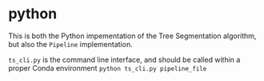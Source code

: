# python

This is both the Python impementation of the Tree Segmentation algorithm, but also the `Pipeline` implementation.

`ts_cli.py` is the command line interface, and should be called within a proper Conda environment `python ts_cli.py pipeline_file`
